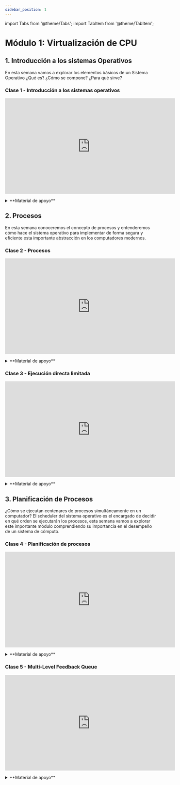 ```yaml
---
sidebar_position: 1
---
```


import Tabs from '@theme/Tabs';
import TabItem from '@theme/TabItem';


# Módulo 1: Virtualización de CPU

## 1. Introducción a los sistemas Operativos

En esta semana vamos a explorar los elementos básicos de un Sistema Operativo ¿Qué es? ¿Cómo se compone? ¿Para qué sirve?

### Clase 1 - Introducción a los sistemas operativos

<p align="center">
<iframe width="560" height="315" src="https://www.youtube.com/embed/videoseries?si=DH02-_tvRFYkn5KL&amp;list=PLlTZ99qnw3zKBiKz7pZ_ErH3AR3rpaaKT" title="YouTube video player" frameborder="0" allow="accelerometer; autoplay; clipboard-write; encrypted-media; gyroscope; picture-in-picture; web-share" referrerpolicy="strict-origin-when-cross-origin" allowfullscreen></iframe>
</p>

<details>
  <summary>**Material de apoyo**</summary>
  #### Presentaciones 

  <p align="center">
  <iframe src="https://docs.google.com/presentation/d/e/2PACX-1vSy8d6gb0Ej2FlY7IWZBuSxON_jP4DzpD76dAgCpvBwZOTC0MFWsSI2DBoxiOqxaQY5oXwaynFKe5hx/embed?start=false&loop=false&delayms=3000" frameborder="0" width="480" height="299" allowfullscreen="true" mozallowfullscreen="true" webkitallowfullscreen="true"></iframe>
  </p>

  #### Texto guia

  * **Capítulo 1**: A Dialogue on the Book [[link]](https://pages.cs.wisc.edu/~remzi/OSTEP/dialogue-threeeasy.pdf)
  * **Capítulo 2**: Introduction to Operating Systems [[link]](https://pages.cs.wisc.edu/~remzi/OSTEP/intro.pdf)

  #### Código 

  * **Código - cápitulo 1** [[repo]](https://github.com/remzi-arpacidusseau/ostep-code/tree/master/intro)
  
</details>


## 2. Procesos

En esta semana conoceremos el concepto de procesos y entenderemos cómo hace el sistema operativo para implementar de forma segura y eficiente esta importante abstracción en los computadores modernos.

### Clase 2 - Procesos

<p align="center">
<iframe width="560" height="315" src="https://www.youtube.com/embed/videoseries?si=sPI7rVCPYNU60xPT&amp;list=PLlTZ99qnw3zJRn69WubeN6zhBNlVHlVzx" title="YouTube video player" frameborder="0" allow="accelerometer; autoplay; clipboard-write; encrypted-media; gyroscope; picture-in-picture; web-share" referrerpolicy="strict-origin-when-cross-origin" allowfullscreen></iframe>
</p>

<details>
  <summary>**Material de apoyo**</summary>
  #### Presentaciones 

  <p align="center">
  <iframe src="https://docs.google.com/presentation/d/e/2PACX-1vT9Z0H2_t2mgzEJ2F4jnmFmJCdDpQeNkGlNz96XHZPmioJDDhunbf1Wz2Bgr1nIN8-FrD_CZn8HtqSr/embed?start=false&loop=false&delayms=3000" frameborder="0" width="480" height="299" allowfullscreen="true" mozallowfullscreen="true" webkitallowfullscreen="true"></iframe>  
  </p>

  #### Texto guia

  * **Capítulo 3**: Part I - Virtualization [[link]](https://pages.cs.wisc.edu/~remzi/OSTEP/dialogue-virtualization.pdf)
  * **Capítulo 4**: The Abstraction: The Process [[link]](https://pages.cs.wisc.edu/~remzi/OSTEP/cpu-intro.pdf)

  #### Código 

  * **Capítulo 5**: Interlude: Process API [[link]](https://pages.cs.wisc.edu/~remzi/OSTEP/cpu-api.pdf)
  * **Código - cápitulo 5** [[repo]](https://github.com/remzi-arpacidusseau/ostep-code/tree/master/intro)
  
</details>

### Clase 3 - Ejecución directa limitada

<p align="center">
<iframe width="560" height="315" src="https://www.youtube.com/embed/videoseries?si=Qeld0HjeM53deG6V&amp;list=PLlTZ99qnw3zK0T4115PylykVzQGlmu7tT" title="YouTube video player" frameborder="0" allow="accelerometer; autoplay; clipboard-write; encrypted-media; gyroscope; picture-in-picture; web-share" referrerpolicy="strict-origin-when-cross-origin" allowfullscreen></iframe>
</p>

<details>
  <summary>**Material de apoyo**</summary>
  #### Presentaciones 

  <p align="center">
  <iframe src="https://docs.google.com/presentation/d/e/2PACX-1vSAyUf6OE3w0ji_hPaf4hCzrC1_xLO3dXZi_uGVDO7dHyeE0JA5M2oKk4nKfx3R-n2TP29_YgHetsDj/embed?start=false&loop=false&delayms=3000" frameborder="0" width="480" height="299" allowfullscreen="true" mozallowfullscreen="true" webkitallowfullscreen="true"></iframe>  
  </p>

  #### Texto guia

  * **Capítulo 6**: Mechanism: Limited Direct Execution [[link]](https://pages.cs.wisc.edu/~remzi/OSTEP/cpu-mechanisms.pdf)
    
</details>

## 3. Planificación de Procesos

¿Cómo se ejecutan centenares de procesos simultáneamente en un computador? El scheduler del sistema operativo es el encargado de decidir en qué orden se ejecutarán los procesos, esta semana vamos a explorar este importante módulo comprendiendo su importancia en el desempeño de un sistema de cómputo.

### Clase 4 - Planificación de procesos

<p align="center">
<iframe width="560" height="315" src="https://www.youtube.com/embed/videoseries?si=N8HESEUIa8q1BmZe&amp;list=PLlTZ99qnw3zJI_gchXlzOenG6uBDqa0Je" title="YouTube video player" frameborder="0" allow="accelerometer; autoplay; clipboard-write; encrypted-media; gyroscope; picture-in-picture; web-share" referrerpolicy="strict-origin-when-cross-origin" allowfullscreen></iframe>
</p>


<details>
  <summary>**Material de apoyo**</summary>
  #### Presentaciones 

  <p align="center">
  <iframe src="https://docs.google.com/presentation/d/e/2PACX-1vT-HsJAlIYxl6r96Nes70z1YT3fRNlrD6k4un7fqZwGjp15tuo32Tc252tq-CM-ZBLbt3PQU_G7qM1O/embed?start=false&loop=false&delayms=3000" frameborder="0" width="480" height="299" allowfullscreen="true" mozallowfullscreen="true" webkitallowfullscreen="true"></iframe> 
  </p>

  #### Texto guia

  * **Capítulo 7**: Scheduling: Introduction [[link]](https://pages.cs.wisc.edu/~remzi/OSTEP/cpu-sched.pdf)
    
</details>


### Clase 5 - Multi-Level Feedback Queue

<p align="center">
<iframe width="560" height="315" src="https://www.youtube.com/embed/videoseries?si=k0NU8eaw01o0S_QQ&amp;list=PLlTZ99qnw3zIU86Ev83CTucnZId9LpQLi" title="YouTube video player" frameborder="0" allow="accelerometer; autoplay; clipboard-write; encrypted-media; gyroscope; picture-in-picture; web-share" referrerpolicy="strict-origin-when-cross-origin" allowfullscreen></iframe>
</p>


<details>
  <summary>**Material de apoyo**</summary>
  #### Presentaciones 

  <p align="center">
  <iframe src="https://docs.google.com/presentation/d/e/2PACX-1vRLhl5tf81TvUbVVWb5xIN9-kOo3SaH94b0y8vM-RKc0WJD17xGHsdb0l4xINkxnRM8qSODiniXKAAG/embed?start=false&loop=false&delayms=3000" frameborder="0" width="480" height="299" allowfullscreen="true" mozallowfullscreen="true" webkitallowfullscreen="true"></iframe>
  </p>

  #### Texto guia

  * **Capítulo 8**: Scheduling: The Multi-Level Feedback Queue [[link]](https://pages.cs.wisc.edu/~remzi/OSTEP/cpu-sched-mlfq.pdf)
  * **Capítulo 11**: Summary Dialogue on CPU Virtualization [[link]](https://pages.cs.wisc.edu/~remzi/OSTEP/cpu-sched-mlfq.pdf)
    
</details>
